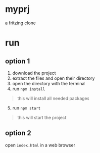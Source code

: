 # myprj
a fritzing clone
# run
## option 1
1. download the project
2. extract the files and open their directory
3. open the directory with the terminal
4. run `npm install`
> this will install all needed packages
5. run `npm start`
> this will start the project
## option 2
open `index.html` in a web browser